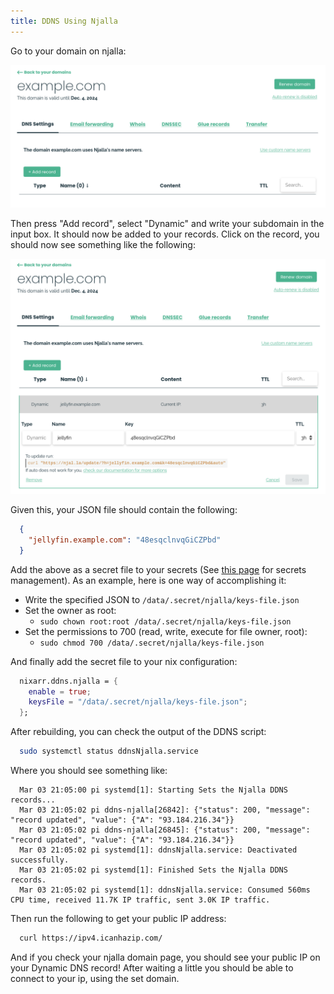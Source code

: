 ```yaml
---
title: DDNS Using Njalla
---
```


Go to your domain on njalla:

![Njalla Domain](domain.png)

Then press "Add record", select "Dynamic" and write your subdomain in the
input box. It should now be added to your records. Click on the record,
you should now see something like the following:

![Njalla Record](record.png)

Given this, your JSON file should contain the following:

```json
  {
    "jellyfin.example.com": "48esqclnvqGiCZPbd"
  }
```

Add the above as a secret file to your secrets (See [this page](/wiki/secrets)
for secrets management). As an example, here is one way of accomplishing it:

- Write the specified JSON to `/data/.secret/njalla/keys-file.json`
- Set the owner as root: 
  - `sudo chown root:root /data/.secret/njalla/keys-file.json`
- Set the permissions to 700 (read, write, execute for file owner, root): 
  - `sudo chmod 700 /data/.secret/njalla/keys-file.json`

And finally add the secret file to your nix configuration:

```nix
  nixarr.ddns.njalla = {
    enable = true;
    keysFile = "/data/.secret/njalla/keys-file.json";
  };
```

After rebuilding, you can check the output of the DDNS script:

```sh
  sudo systemctl status ddnsNjalla.service
```

Where you should see something like:

```
  Mar 03 21:05:00 pi systemd[1]: Starting Sets the Njalla DDNS records...
  Mar 03 21:05:02 pi ddns-njalla[26842]: {"status": 200, "message": "record updated", "value": {"A": "93.184.216.34"}}
  Mar 03 21:05:02 pi ddns-njalla[26845]: {"status": 200, "message": "record updated", "value": {"A": "93.184.216.34"}}
  Mar 03 21:05:02 pi systemd[1]: ddnsNjalla.service: Deactivated successfully.
  Mar 03 21:05:02 pi systemd[1]: Finished Sets the Njalla DDNS records.
  Mar 03 21:05:02 pi systemd[1]: ddnsNjalla.service: Consumed 560ms CPU time, received 11.7K IP traffic, sent 3.0K IP traffic.
```

Then run the following to get your public IP address:

```sh
  curl https://ipv4.icanhazip.com/ 
```

And if you check your njalla domain page, you should see your public IP
on your Dynamic DNS record! After waiting a little you should be able to
connect to your ip, using the set domain.

